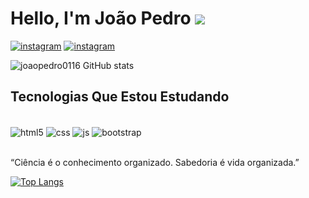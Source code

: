 <h1> Hello, I'm João Pedro <img src="https://em-content.zobj.net/source/apple/225/alien-monster_1f47e.png">
</h1>

[![instagram](https://img.shields.io/badge/Instagram-E4405F?style=for-the-badge&logo=instagram&logoColor=white)](https://instagram.com/oficial.pedr001?igshihd=MzNINGNkZWQ4Mg==)
[![instagram](https://img.shields.io/badge/LinkedIn-0077B5?style=for-the-badge&logo=linkedin&logoColor=white)](#)

![joaopedro0116 GitHub stats](https://github-readme-stats.vercel.app/api?username=joaopedro0116&show_icons=true&theme=dark)

<h2>Tecnologias Que Estou Estudando</h2>
<div style="display: inline_block"></br>
 <img align="center" alt="html5" src="https://img.shields.io/badge/HTML5-E34F26?style=for-the-badge&logo=html5&logoColor=white">
  <img align="center" alt="css" src="https://img.shields.io/badge/CSS3-1572B6?style=for-the-badge&logo=css3&logoColor=white">
  <img align="center" alt="js" src="https://img.shields.io/badge/JavaScript-F7DF1E?style=for-the-badge&logo=javascript&logoColor=black">
   <img align="center" alt="bootstrap" src="https://img.shields.io/badge/Bootstrap-563D7C?style=for-the-badge&logo=bootstrap&logoColor=white">
</div></br>

“Ciência é o conhecimento organizado. Sabedoria é vida organizada.”

[![Top Langs](https://github-readme-stats.vercel.app/api/top-langs/?username=joaopedro0116&layout=compact)](https://github.com/joaopedro0116/github-readme-stats)
